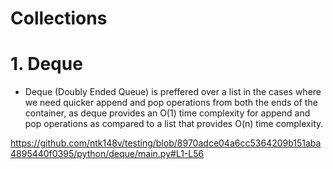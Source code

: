 # Collections

# 1. Deque

- Deque (Doubly Ended Queue) is preffered over a list in the cases where we need quicker append and pop operations from both the ends of the container, as deque provides an O(1) time complexity for append and pop operations as compared to a list that provides O(n) time complexity.

https://github.com/ntk148v/testing/blob/8970adce04a6cc5364209b151aba4895440f0395/python/deque/main.py#L1-L56
